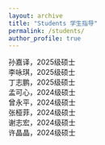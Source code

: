 ```yaml
---
layout: archive
title: "Students 学生指导"
permalink: /students/
author_profile: true
---
```


孙嘉译，2025级硕士  
李咏琪，2025级硕士  
丁志鹏，2025级硕士  
孟可心，2024级硕士  
曾永平，2024级硕士  
张桠菲，2024级硕士  
谢志宏，2024级硕士  
许晶晶，2024级硕士
